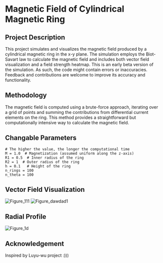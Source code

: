# Magnetic Field of Cylindrical Magnetic Ring
## Project Description

This project simulates and visualizes the magnetic field produced by a cylindrical magnetic ring in the x-y plane. The simulation employs the Biot-Savart law to calculate the magnetic field and includes both vector field visualization and a field strength heatmap. This is an early beta version of the simulation. As such, the code might contain errors or inaccuracies. Feedback and contributions are welcome to improve its accuracy and functionality. 

## Methodology

The magnetic field is computed using a brute-force approach, iterating over a grid of points and summing the contributions from differential current elements on the ring. This method provides a straightforward but computationally intensive way to calculate the magnetic field.

## Changable Parameters 
```
# The higher the value, the longer the computational time
M = 1.0  # Magnetization (assumed uniform along the z-axis)
R1 = 0.5  # Inner radius of the ring
R2 = 1  # Outer radius of the ring
h = 0.1   # Height of the ring
n_rings = 100
n_theta = 100
```

## Vector Field Visualization
![Figure_111](https://github.com/user-attachments/assets/86f40ff1-9bd9-4c13-817d-594c54795bb8)
![Figure_dawdad1](https://github.com/user-attachments/assets/b22f4abf-efed-4924-add3-0e6b237a86a4)

## Radial Profile 
![Figure_1d](https://github.com/user-attachments/assets/2b290242-c308-4749-8b7a-924011364ad1)



## Acknowledgement
Inspired by Luyu-wu project :)))
